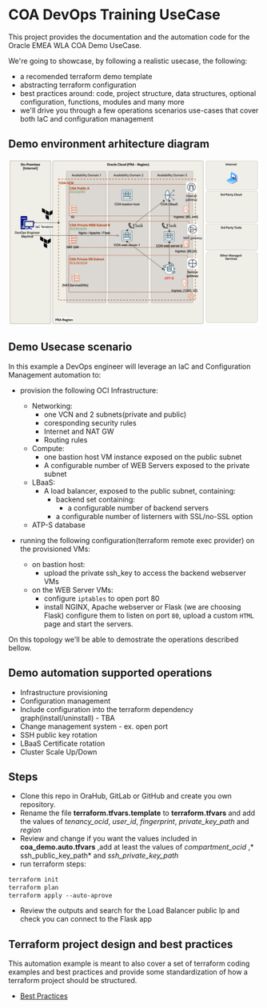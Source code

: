 # COA DevOps Training UseCase
This project provides the documentation and the automation code for the Oracle EMEA WLA COA Demo UseCase.

We're going to showcase, by following a realistic usecase, the following:
* a recomended terraform demo template
* abstracting terraform configuration
* best practices around: code, project structure, data structures, optional configuration, functions, modules  and many more
* we'll drive you through a few operations scenarios use-cases that cover both IaC and configuration management

## Demo environment arhitecture diagram

![Arhitecture diagram](./Diagrams/COA-Demo-Diagram.png)

## Demo Usecase scenario

In this example a DevOps engineer will leverage an IaC and Configuration Management automation to: 
* provision the following OCI Infrastructure:
    * Networking:
        * one VCN and 2 subnets(private and public)
        * coresponding security rules
        * Internet and NAT GW
        * Routing rules
    * Compute:
        * one bastion host VM instance exposed on the public subnet
        * A configurable number of WEB Servers exposed to the private subnet
    * LBaaS:
        * A load balancer, exposed to the public subnet, containing:
            *  backend set containing:
                * a configurable number of backend servers 
            * a configurable number of listerners with SSL/no-SSL option
    * ATP-S database
    
* running the following configuration(terraform remote exec provider) on the provisioned VMs:
    * on bastion host:
        * upload the private ssh_key to access the backend webserver VMs
    * on the WEB Server VMs:
        * configure ```iptables``` to open port 80
        * install NGINX,  Apache webserver or Flask (we are choosing Flask) configure them to listen on port ```80```, upload a custom ```HTML``` page and start the servers.

On this topology we'll be able to demostrate the operations described bellow.

## Demo automation supported operations

* Infrastructure provisioning
* Configuration management
* Include configuration into the terraform dependency graph(install/uninstall) - TBA
* Change management system - ex. open port
* SSH public key rotation 
* LBaaS Certificate rotation
* Cluster Scale Up/Down

## Steps
* Clone this repo in OraHub, GitLab or GitHub and create you own repository.
* Rename the file **terraform.tfvars.template** to **terraform.tfvars** and add the values of *tenancy_ocid*, *user_id*, *fingerprint*, *private_key_path* and *region*
* Review and change if you want the values included in **coa_demo.auto.tfvars** ,add at least the values of *compartment_ocid* ,* ssh_public_key_path* and *ssh_private_key_path* 
* run terraform steps:

````
terraform init
terraform plan
terraform apply --auto-aprove
````
* Review the outputs and search for the Load Balancer public Ip and check you can connect to the Flask app

## Terraform project design and best practices
This automation example is meant to also cover a set of terraform coding examples and best practices and provide some standardization of how a terraform project should be structured.
* [Best Practices](Best%20Practices.md)

